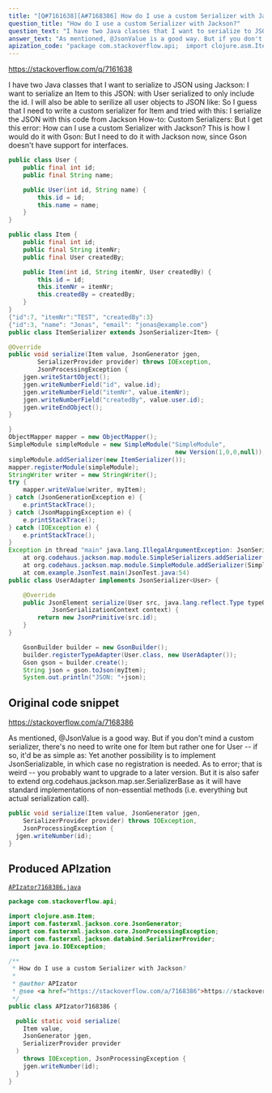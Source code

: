 ```yaml
---
title: "[Q#7161638][A#7168386] How do I use a custom Serializer with Jackson?"
question_title: "How do I use a custom Serializer with Jackson?"
question_text: "I have two Java classes that I want to serialize to JSON using Jackson: I want to serialize an Item to this JSON: with User serialized to only include the id. I will also be able to serilize all user objects to JSON like: So I guess that I need to write a custom serializer for Item and tried with this: I serialize the JSON with this code from Jackson How-to: Custom Serializers: But I get this error: How can I use a custom Serializer with Jackson? This is how I would do it with Gson: But I need to do it with Jackson now, since Gson doesn't have support for interfaces."
answer_text: "As mentioned, @JsonValue is a good way. But if you don't mind a custom serializer, there's no need to write one for Item but rather one for User -- if so, it'd be as simple as: Yet another possibility is to implement JsonSerializable, in which case no registration is needed. As to error; that is weird -- you probably want to upgrade to a later version. But it is also safer to extend org.codehaus.jackson.map.ser.SerializerBase as it will have standard implementations of non-essential methods (i.e. everything but actual serialization call)."
apization_code: "package com.stackoverflow.api;  import clojure.asm.Item; import com.fasterxml.jackson.core.JsonGenerator; import com.fasterxml.jackson.core.JsonProcessingException; import com.fasterxml.jackson.databind.SerializerProvider; import java.io.IOException;  /**  * How do I use a custom Serializer with Jackson?  *  * @author APIzator  * @see <a href=\"https://stackoverflow.com/a/7168386\">https://stackoverflow.com/a/7168386</a>  */ public class APIzator7168386 {    public static void serialize(     Item value,     JsonGenerator jgen,     SerializerProvider provider   )     throws IOException, JsonProcessingException {     jgen.writeNumber(id);   } }"
---
```


https://stackoverflow.com/q/7161638

I have two Java classes that I want to serialize to JSON using Jackson:
I want to serialize an Item to this JSON:
with User serialized to only include the id. I will also be able to serilize all user objects to JSON like:
So I guess that I need to write a custom serializer for Item and tried with this:
I serialize the JSON with this code from Jackson How-to: Custom Serializers:
But I get this error:
How can I use a custom Serializer with Jackson?
This is how I would do it with Gson:
But I need to do it with Jackson now, since Gson doesn&#x27;t have support for interfaces.


```java
public class User {
    public final int id;
    public final String name;

    public User(int id, String name) {
        this.id = id;
        this.name = name;
    }
}

public class Item {
    public final int id;
    public final String itemNr;
    public final User createdBy;

    public Item(int id, String itemNr, User createdBy) {
        this.id = id;
        this.itemNr = itemNr;
        this.createdBy = createdBy;
    }
}
{"id":7, "itemNr":"TEST", "createdBy":3}
{"id":3, "name": "Jonas", "email": "jonas@example.com"}
public class ItemSerializer extends JsonSerializer<Item> {

@Override
public void serialize(Item value, JsonGenerator jgen,
        SerializerProvider provider) throws IOException,
        JsonProcessingException {
    jgen.writeStartObject();
    jgen.writeNumberField("id", value.id);
    jgen.writeNumberField("itemNr", value.itemNr);
    jgen.writeNumberField("createdBy", value.user.id);
    jgen.writeEndObject();
}

}
ObjectMapper mapper = new ObjectMapper();
SimpleModule simpleModule = new SimpleModule("SimpleModule", 
                                              new Version(1,0,0,null));
simpleModule.addSerializer(new ItemSerializer());
mapper.registerModule(simpleModule);
StringWriter writer = new StringWriter();
try {
    mapper.writeValue(writer, myItem);
} catch (JsonGenerationException e) {
    e.printStackTrace();
} catch (JsonMappingException e) {
    e.printStackTrace();
} catch (IOException e) {
    e.printStackTrace();
}
Exception in thread "main" java.lang.IllegalArgumentException: JsonSerializer of type com.example.ItemSerializer does not define valid handledType() (use alternative registration method?)
    at org.codehaus.jackson.map.module.SimpleSerializers.addSerializer(SimpleSerializers.java:62)
    at org.codehaus.jackson.map.module.SimpleModule.addSerializer(SimpleModule.java:54)
    at com.example.JsonTest.main(JsonTest.java:54)
public class UserAdapter implements JsonSerializer<User> {

    @Override 
    public JsonElement serialize(User src, java.lang.reflect.Type typeOfSrc,
            JsonSerializationContext context) {
        return new JsonPrimitive(src.id);
    }
}

    GsonBuilder builder = new GsonBuilder();
    builder.registerTypeAdapter(User.class, new UserAdapter());
    Gson gson = builder.create();
    String json = gson.toJson(myItem);
    System.out.println("JSON: "+json);
```


## Original code snippet

https://stackoverflow.com/a/7168386

As mentioned, @JsonValue is a good way. But if you don&#x27;t mind a custom serializer, there&#x27;s no need to write one for Item but rather one for User -- if so, it&#x27;d be as simple as:
Yet another possibility is to implement JsonSerializable, in which case no registration is needed.
As to error; that is weird -- you probably want to upgrade to a later version. But it is also safer to extend org.codehaus.jackson.map.ser.SerializerBase as it will have standard implementations of non-essential methods (i.e. everything but actual serialization call).

```java
public void serialize(Item value, JsonGenerator jgen,
    SerializerProvider provider) throws IOException,
    JsonProcessingException {
  jgen.writeNumber(id);
}
```

## Produced APIzation

[`APIzator7168386.java`](https://github.com/pasqualesalza/apization-temp-data/raw/master/apizations/java/APIzator7168386.java)

```java
package com.stackoverflow.api;

import clojure.asm.Item;
import com.fasterxml.jackson.core.JsonGenerator;
import com.fasterxml.jackson.core.JsonProcessingException;
import com.fasterxml.jackson.databind.SerializerProvider;
import java.io.IOException;

/**
 * How do I use a custom Serializer with Jackson?
 *
 * @author APIzator
 * @see <a href="https://stackoverflow.com/a/7168386">https://stackoverflow.com/a/7168386</a>
 */
public class APIzator7168386 {

  public static void serialize(
    Item value,
    JsonGenerator jgen,
    SerializerProvider provider
  )
    throws IOException, JsonProcessingException {
    jgen.writeNumber(id);
  }
}

```